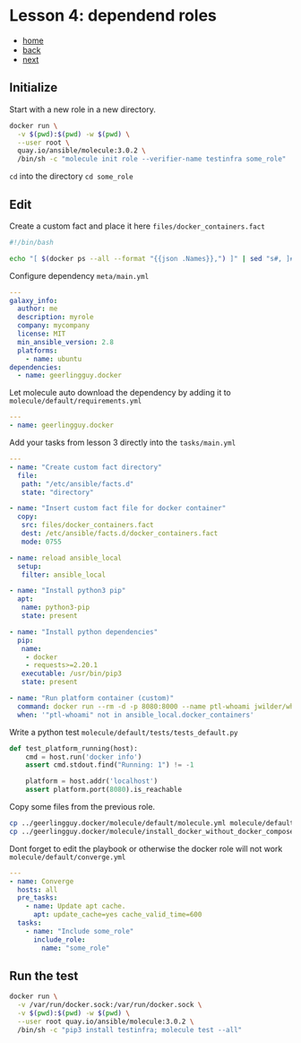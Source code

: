 # Lesson 4: dependend roles

* [home](./README.md)
* [back](./LESSON3.md)
* [next](./LESSON5.md)

## Initialize

Start with a new role in a new directory.

```bash
docker run \
  -v $(pwd):$(pwd) -w $(pwd) \
  --user root \
  quay.io/ansible/molecule:3.0.2 \
  /bin/sh -c "molecule init role --verifier-name testinfra some_role"
```

`cd` into the directory `cd some_role`

## Edit

Create a custom fact and place it here `files/docker_containers.fact`

```bash
#!/bin/bash

echo "[ $(docker ps --all --format "{{json .Names}},") ]" | sed "s#, ]# ]#g"
```

Configure dependency `meta/main.yml`

```yaml
---
galaxy_info:
  author: me
  description: myrole
  company: mycompany
  license: MIT
  min_ansible_version: 2.8
  platforms:
    - name: ubuntu
dependencies:
  - name: geerlingguy.docker
```

Let molecule auto download the dependency by adding it to `molecule/default/requirements.yml`

```yaml
---
- name: geerlingguy.docker
```

Add your tasks from lesson 3 directly into the `tasks/main.yml`

```yaml
---
- name: "Create custom fact directory"
  file:
   path: "/etc/ansible/facts.d"
   state: "directory"

- name: "Insert custom fact file for docker container"
  copy:
   src: files/docker_containers.fact
   dest: /etc/ansible/facts.d/docker_containers.fact
   mode: 0755

- name: reload ansible_local
  setup:
   filter: ansible_local

- name: "Install python3 pip"
  apt:
   name: python3-pip
   state: present

- name: "Install python dependencies"
  pip:
   name:
    - docker
    - requests>=2.20.1
   executable: /usr/bin/pip3
   state: present

- name: "Run platform container (custom)"
  command: docker run --rm -d -p 8080:8000 --name ptl-whoami jwilder/whoami:latest
  when: '"ptl-whoami" not in ansible_local.docker_containers'

```

Write a python test `molecule/default/tests/tests_default.py`

```python
def test_platform_running(host):
    cmd = host.run('docker info')
    assert cmd.stdout.find("Running: 1") != -1

    platform = host.addr('localhost')
    assert platform.port(8080).is_reachable
```

Copy some files from the previous role.

```bash
cp ../geerlingguy.docker/molecule/default/molecule.yml molecule/default/molecule.yml
cp ../geerlingguy.docker/molecule/install_docker_without_docker_compose/tests/conftest.py molecule/default/tests/conftest.py
```

Dont forget to edit the playbook or otherwise the docker role will not work `molecule/default/converge.yml`

```yaml
---
- name: Converge
  hosts: all
  pre_tasks:
    - name: Update apt cache.
      apt: update_cache=yes cache_valid_time=600
  tasks:
    - name: "Include some_role"
      include_role:
        name: "some_role"
```

## Run the test

```bash
docker run \
  -v /var/run/docker.sock:/var/run/docker.sock \
  -v $(pwd):$(pwd) -w $(pwd) \
  --user root quay.io/ansible/molecule:3.0.2 \
  /bin/sh -c "pip3 install testinfra; molecule test --all"
```
